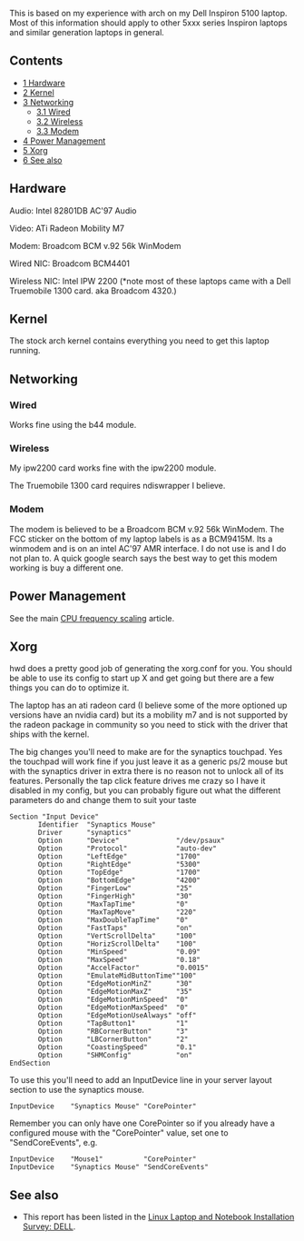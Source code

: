 This is based on my experience with arch on my Dell Inspiron 5100 laptop. Most of this information should apply to other 5xxx series Inspiron laptops and similar generation laptops in general.

## Contents

*   [1 Hardware](#Hardware)
*   [2 Kernel](#Kernel)
*   [3 Networking](#Networking)
    *   [3.1 Wired](#Wired)
    *   [3.2 Wireless](#Wireless)
    *   [3.3 Modem](#Modem)
*   [4 Power Management](#Power_Management)
*   [5 Xorg](#Xorg)
*   [6 See also](#See_also)

## Hardware

Audio: Intel 82801DB AC'97 Audio

Video: ATi Radeon Mobility M7

Modem: Broadcom BCM v.92 56k WinModem

Wired NIC: Broadcom BCM4401

Wireless NIC: Intel IPW 2200 (*note most of these laptops came with a Dell Truemobile 1300 card. aka Broadcom 4320.)

## Kernel

The stock arch kernel contains everything you need to get this laptop running.

## Networking

### Wired

Works fine using the b44 module.

### Wireless

My ipw2200 card works fine with the ipw2200 module.

The Truemobile 1300 card requires ndiswrapper I believe.

### Modem

The modem is believed to be a Broadcom BCM v.92 56k WinModem. The FCC sticker on the bottom of my laptop labels is as a BCM9415M. Its a winmodem and is on an intel AC'97 AMR interface. I do not use is and I do not plan to. A quick google search says the best way to get this modem working is buy a different one.

## Power Management

See the main [CPU frequency scaling](/index.php/CPU_frequency_scaling "CPU frequency scaling") article.

## Xorg

hwd does a pretty good job of generating the xorg.conf for you. You should be able to use its config to start up X and get going but there are a few things you can do to optimize it.

The laptop has an ati radeon card (I believe some of the more optioned up versions have an nvidia card) but its a mobility m7 and is not supported by the radeon package in community so you need to stick with the driver that ships with the kernel.

The big changes you'll need to make are for the synaptics touchpad. Yes the touchpad will work fine if you just leave it as a generic ps/2 mouse but with the synaptics driver in extra there is no reason not to unlock all of its features. Personally the tap click feature drives me crazy so I have it disabled in my config, but you can probably figure out what the different parameters do and change them to suit your taste

```
Section "Input Device"
       Identifier  "Synaptics Mouse"
       Driver      "synaptics"
       Option      "Device"              "/dev/psaux"
       Option      "Protocol"            "auto-dev"
       Option      "LeftEdge"            "1700"
       Option      "RightEdge"           "5300"
       Option      "TopEdge"             "1700"
       Option      "BottomEdge"          "4200"
       Option      "FingerLow"           "25"
       Option      "FingerHigh"          "30"
       Option      "MaxTapTime"          "0"
       Option      "MaxTapMove"          "220"
       Option      "MaxDoubleTapTime"    "0"
       Option      "FastTaps"            "on"
       Option      "VertScrollDelta"     "100"
       Option      "HorizScrollDelta"    "100"
       Option      "MinSpeed"            "0.09"
       Option      "MaxSpeed"            "0.18"
       Option      "AccelFactor"         "0.0015"
       Option      "EmulateMidButtonTime""100"
       Option      "EdgeMotionMinZ"      "30"
       Option      "EdgeMotionMaxZ"      "35"
       Option      "EdgeMotionMinSpeed"  "0"
       Option      "EdgeMotionMaxSpeed"  "0"
       Option      "EdgeMotionUseAlways" "off"
       Option      "TapButton1"          "1"
       Option      "RBCornerButton"      "3"
       Option      "LBCornerButton"      "2"
       Option      "CoastingSpeed"       "0.1"
       Option      "SHMConfig"           "on"
EndSection

```

To use this you'll need to add an InputDevice line in your server layout section to use the synaptics mouse.

```
InputDevice    "Synaptics Mouse" "CorePointer"

```

Remember you can only have one CorePointer so if you already have a configured mouse with the "CorePointer" value, set one to "SendCoreEvents", e.g.

```
InputDevice    "Mouse1"          "CorePointer"
InputDevice    "Synaptics Mouse" "SendCoreEvents"

```

## See also

*   This report has been listed in the [Linux Laptop and Notebook Installation Survey: DELL](http://tuxmobil.org/dell.html).